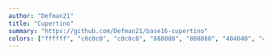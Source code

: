 ```yaml
---
author: "Defman21"
title: "Cupertino"
summary: "https://github.com/Defman21/base16-cupertino"
colors: ["ffffff", "c0c0c0", "c0c0c0", "808080", "808080", "404040", "404040", "5e5e5e", "c41a15", "eb8500", "826b28", "007400", "318495", "0000ff", "a90d91", "826b28"]
---
```

